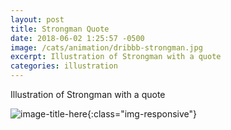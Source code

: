 ```yaml
---
layout: post
title: Strongman Quote
date: 2018-06-02 1:25:57 -0500
image: /cats/animation/dribbb-strongman.jpg
excerpt: Illustration of Strongman with a quote
categories: illustration
---
```


Illustration of Strongman with a quote

![image-title-here](/assets/img/cats/animation/dribbb-strongman.jpg){:class="img-responsive"}
